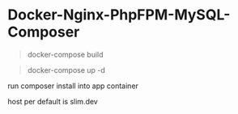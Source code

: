 # Docker-Nginx-PhpFPM-MySQL-Composer

> docker-compose build

> docker-compose up -d

run composer install into app container

host per default is slim.dev
